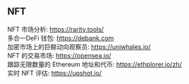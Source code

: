 ## NFT  
NFT 市场分析:  https://rarity.tools/  
多合一DeFi 钱包: https://debank.com   
加密市场上的巨鲸动向观察员:  https://uniwhales.io/  
NFT 的交易市场:  https://opensea.io/  
跟踪无限数量的 Ethereum 地址和代币:  https://ethplorer.io/zh/  
实时 NFT 评估:  https://upshot.io/  


